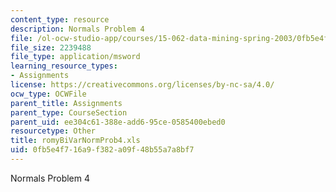 ```yaml
---
content_type: resource
description: Normals Problem 4
file: /ol-ocw-studio-app/courses/15-062-data-mining-spring-2003/0fb5e4f716a9f382a09f48b55a7a8bf7_romyBiVarNormProb4.xls
file_size: 2239488
file_type: application/msword
learning_resource_types:
- Assignments
license: https://creativecommons.org/licenses/by-nc-sa/4.0/
ocw_type: OCWFile
parent_title: Assignments
parent_type: CourseSection
parent_uid: ee304c61-388e-add6-95ce-0585400ebed0
resourcetype: Other
title: romyBiVarNormProb4.xls
uid: 0fb5e4f7-16a9-f382-a09f-48b55a7a8bf7
---
```

Normals Problem 4